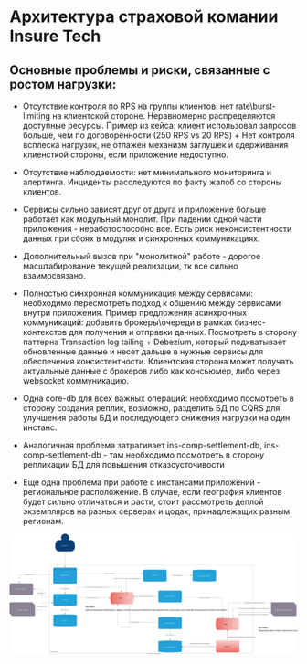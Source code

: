 # Архитектура страховой комании Insure Tech

## Основные проблемы и риски, связанные с ростом нагрузки:

* Отсутствие контроля по RPS на группы клиентов: нет rate\burst-limiting на клиентской стороне. Неравномерно распределяются доступные ресурсы. Пример из кейса: клиент использовал запросов больше, чем по договоренности (250 RPS vs 20 RPS) + Нет контроля всплеска нагрузок, не отлажен механизм заглушек и сдерживания клиенсткой стороны, если приложение недоступно.

* Отсутствие наблюдаемости: нет минимального мониторинга и алертинга. Инциденты расследуются по факту жалоб со стороны клиентов.

* Сервисы сильно зависят друг от друга и приложение больше работает как модульный монолит. При падении одной части приложения - неработоспособно все.  Есть риск неконсистентности данных при сбоях в модулях и синхронных коммуникациях.

* Дополнительный вызов при "монолитной" работе - дорогое масштабирование текущей реализации, тк все сильно взаимосвязано.

* Полностью синхронная коммуникация между сервисами: необходимо пересмотреть подход к общению между сервисами внутри приложения.
Пример предложения асинхронных коммуникаций: добавить брокеры\очереди в рамках бизнес-контекстов для получения и отправки данных. Посмотреть в сторону паттерна Transaction log tailing + Debezium, который подхватывает обновленные данные и несет дальше в нужные сервисы для обеспечения консистентности. Клиентская сторона может получать актуальные данные с брокеров либо как консьюмер, либо через websocket коммуникацию.

* Одна core-db для всех важных операций: необходимо посмотреть в сторону создания реплик, возможно, разделить БД по CQRS для улучшения работы БД и последующего снижения нагрузки на один инстанс.

* Аналогичная проблема затрагивает ins-comp-settlement-db, ins-comp-settlement-db - там необходимо посмотреть в сторону репликации БД для повышения отказоусточивости

* Еще одна проблема при работе с инстансами приложений - региональное расположение. В случае, если география клиентов будет сильно отличаться и расти, стоит рассмотреть деплой экземпляров на разных серверах и цодах, принадлежащих разным регионам.


![Архитектура](InsureTech_C4_сontainer-diagram.drawio.svg)

